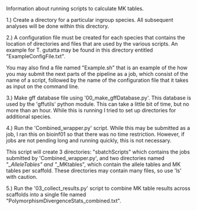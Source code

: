 Information about running scripts to calculate MK tables.

1.) Create a directory for a particular ingroup species. All subsequent analyses
will be done within this directory.

2.) A configuration file must be created for each species that contains the location 
of directories and files that are used by the various scripts. An example for T.
gutatta may be found in this directory entitled "ExampleConfigFile.txt".

You may also find a file named "Example.sh" that is an example of the how you
may submit the next parts of the pipeline as a job, which consist of the name of a
script, followed by the name of the configuration file that it takes as input on 
the command line.

3.) Make gff database file using '00_make_gffDatabase.py'. This database  is used by
the 'gffutils' python module. This can take a little bit of time, but no more than
an hour. While this is running I tried to set up directories for additional species.

4.) Run the 'Combined_wrapper.py' script. While this may be submitted as a job, I 
ran this on bioinf01 so that there was no time restriction. However, if jobs are
not pending long and running quickly, this is not necessary.

This script will create 3 directories: "sbatchScripts" which contains the jobs
submitted by 'Combined_wrapper.py', and two directories named "*_AlleleTables" and
"*_MKtables", which contain the allele tables and MK tables per scaffold. These
directories may contain many files, so use 'ls' with caution.

5.) Run the '03_collect_results.py' script to combine MK table results across
scaffolds into a single file named "PolymorphismDivergenceStats_combined.txt".


